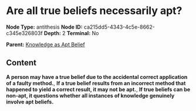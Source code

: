 # Are all true beliefs necessarily apt?

**Node Type:** antithesis
**Node ID:** ca215dd5-4343-4c5e-8662-c345e326803f
**Depth:** 2
**Terminal:** No

**Parent:** [Knowledge as Apt Belief](knowledge-as-apt-belief.md)

## Content

**A person may have a true belief due to the accidental correct application of a faulty method.**, **If a true belief results from an incorrect method that happened to yield a correct result, it may not be apt.**, **If true beliefs can be non-apt, it questions whether all instances of knowledge genuinely involve apt beliefs.**

